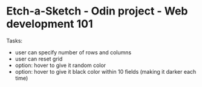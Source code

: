 # Etch-a-Sketch -  Odin project - Web development 101
 Tasks: 
 - user can specify number of rows and columns
 - user can reset grid
 - option: hover to give it random color
 - option: hover to give it black color within 10 fields (making it darker each time)

 

